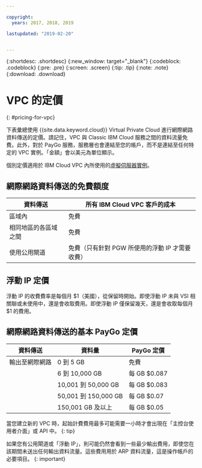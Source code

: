 ```yaml
---

copyright:
  years: 2017, 2018, 2019

lastupdated: "2019-02-20"


---
```


{:shortdesc: .shortdesc}
{:new_window: target="_blank"}
{:codeblock: .codeblock}
{:pre: .pre}
{:screen: .screen}
{:tip: .tip}
{:note: .note}
{:download: .download}


# VPC 的定價
{: #pricing-for-vpc}

下表彙總使用 {{site.data.keyword.cloud}} Virtual Private Cloud 進行網際網路資料傳送的定價。請記住，VPC 與 Classic IBM Cloud 服務之間的資料流量免費。此外，對於 PayGo 服務，服務層也會連結至您的帳戶，而不是連結至任何特定的 VPC 實例。「金額」會以美元為單位顯示。

個別定價適用於 IBM Cloud VPC 內所使用的[虛擬伺服器實例](/docs/infrastructure/vpc?topic=vpc-pricing-for-virtual-servers-for-vpc)。

## 網際網路資料傳送的免費額度

| 資料傳送 | 所有 IBM Cloud VPC 客戶的成本 |
|---------------|------------------|
| 區域內 | 免費 |
| 相同地區的各區域之間 | 免費 |
| 使用公用閘道 | 免費（只有針對 PGW 所使用的浮動 IP 才需要收費）|

## 浮動 IP 定價

浮動 IP 的收費費率是每個月 $1（美國），從保留時開始。即使浮動 IP 未與 VSI 相關聯或未使用中，還是會收取費用。即使浮動 IP 僅保留幾天，還是會收取每個月 $1 的費用。


## 網際網路資料傳送的基本 PayGo 定價

| 資料傳送 | 資料量 | PayGo 定價 |
|-----------|-----------|------------------|
| 輸出至網際網路 | 0 到 5 GB | 免費 |
|  | 6 到 10,000 GB | 每 GB $0.087 |
|  | 10,001 到 50,000 GB | 每 GB $0.083 |
|  | 50,001 到 150,000 GB | 每 GB $0.07 |
|  | 150,001 GB 及以上 | 每 GB $0.05 |


當您建立新的 VPC 時，起始計費費用最多可能需要一小時才會出現在「主控台使用者介面」或 API 中。
{: tip}

如果您有公用閘道或「浮動 IP」，則可能仍然會看到一些最少輸出費用，即使您在該期間未送出任何輸出資料流量。這些費用用於 ARP 資料流量，這是操作帳戶的必要項目。
{: important}


